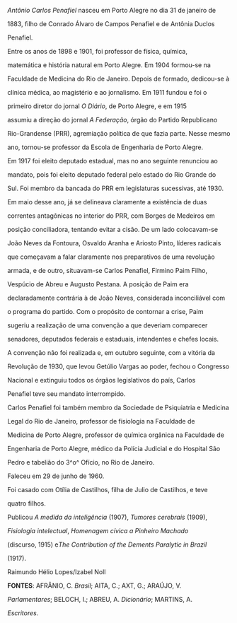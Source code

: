 

*Antônio Carlos Penafiel* nasceu em Porto Alegre no dia 31 de janeiro de

1883, filho de Conrado Álvaro de Campos Penafiel e de Antônia Duclos

Penafiel.



Entre os anos de 1898 e 1901, foi professor de física, química,

matemática e história natural em Porto Alegre. Em 1904 formou-se na

Faculdade de Medicina do Rio de Janeiro. Depois de formado, dedicou-se à

clínica médica, ao magistério e ao jornalismo. Em 1911 fundou e foi o

primeiro diretor do jornal *O Diário*, de Porto Alegre, e em 1915

assumiu a direção do jornal *A Federação*, órgão do Partido Republicano

Rio-Grandense (PRR), agremiação política de que fazia parte. Nesse mesmo

ano, tornou-se professor da Escola de Engenharia de Porto Alegre.



Em 1917 foi eleito deputado estadual, mas no ano seguinte renunciou ao

mandato, pois foi eleito deputado federal pelo estado do Rio Grande do

Sul. Foi membro da bancada do PRR em legislaturas sucessivas, até 1930.

Em maio desse ano, já se delineava claramente a existência de duas

correntes antagônicas no interior do PRR, com Borges de Medeiros em

posição conciliadora, tentando evitar a cisão. De um lado colocavam-se

João Neves da Fontoura, Osvaldo Aranha e Ariosto Pinto, líderes radicais

que começavam a falar claramente nos preparativos de uma revolução

armada, e de outro, situavam-se Carlos Penafiel, Firmino Paim Filho,

Vespúcio de Abreu e Augusto Pestana. A posição de Paim era

declaradamente contrária à de João Neves, considerada inconciliável com

o programa do partido. Com o propósito de contornar a crise, Paim

sugeriu a realização de uma convenção a que deveriam comparecer

senadores, deputados federais e estaduais, intendentes e chefes locais.

A convenção não foi realizada e, em outubro seguinte, com a vitória da

Revolução de 1930, que levou Getúlio Vargas ao poder, fechou o Congresso

Nacional e extinguiu todos os órgãos legislativos do país, Carlos

Penafiel teve seu mandato interrompido.



Carlos Penafiel foi também membro da Sociedade de Psiquiatria e Medicina

Legal do Rio de Janeiro, professor de fisiologia na Faculdade de

Medicina de Porto Alegre, professor de química orgânica na Faculdade de

Engenharia de Porto Alegre, médico da Polícia Judicial e do Hospital São

Pedro e tabelião do 3^o^ Ofício, no Rio de Janeiro.



Faleceu em 29 de junho de 1960.



Foi casado com Otília de Castilhos, filha de Julio de Castilhos, e teve

quatro filhos.



Publicou *A medida da inteligência* (1907), *Tumores cerebrais* (1909),

*Fisiologia intelectual*, *Homenagem cívica a Pinheiro Machado*

(discurso, 1915) e*The Contribution of the Dements Paralytic in Brazil*

(1917).



Raimundo Hélio Lopes/Izabel Noll



**FONTES**: AFRÂNIO, C. *Brasil*; AITA, C.; AXT, G.; ARAÚJO, V.

*Parlamentares*; BELOCH, I.; ABREU, A. *Dicionário*; MARTINS, A.

*Escritores*.

